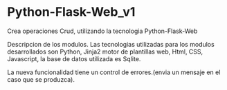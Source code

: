 # Python-Flask-Web_v1
Crea operaciones Crud, utilizando la tecnologia Python-Flask-Web

Descripcion de los modulos.
Las tecnologias utilizadas para los modulos desarrollados son Python, Jinja2 motor de plantillas web, Html, CSS, Javascript, la base de datos utilizada es Sqlite.

La nueva funcionalidad tiene un control de errores.(envia un mensaje en el caso que se produzca).


